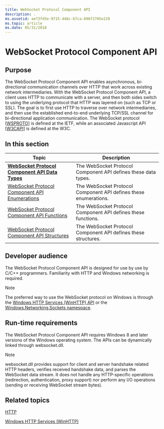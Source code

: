 ```yaml
---
title: WebSocket Protocol Component API
description: .
ms.assetid: ae73fd5e-9715-448c-b7ca-898f2705e228
ms.topic: article
ms.date: 05/31/2018
---
```


# WebSocket Protocol Component API

## Purpose

The WebSocket Protocol Component API enables asynchronous, bi-directional communication channels over HTTP that work across existing network intermediaries. With the WebSocket Protocol Component API, a client uses HTTP to communicate with a server, and then both sides switch to using the underlying protocol that HTTP was layered on (such as TCP or SSL). The goal is to first use HTTP to traverse over network intermediaries, and then use the established end-to-end underlying TCP/SSL channel for bi-directional application communication. The WebSocket protocol \[[WSPROTO](https://tools.ietf.org/html/rfc6455)\] is defined at the IETF, while an associated Javascript API \[[W3CAPI](https://dev.w3.org/html5/websockets/)\] is defined at the W3C.

## In this section



| Topic                                                                                                          | Description                                                                 |
|----------------------------------------------------------------------------------------------------------------|-----------------------------------------------------------------------------|
| [**WebSocket Protocol Component API Data Types**](web-socket-protocol-component-api-data-types.md)<br/> | The WebSocket Protocol Component API defines these data types.<br/>   |
| [WebSocket Protocol Component API Enumerations](web-socket-protocol-component-api-enumerations.md)<br/> | The WebSocket Protocol Component API defines these enumerations.<br/> |
| [WebSocket Protocol Component API Functions](web-socket-protocol-component-api-functions.md)<br/>       | The WebSocket Protocol Component API defines these functions.<br/>    |
| [WebSocket Protocol Component API Structures](web-socket-protocol-component-api-structures.md)<br/>     | The WebSocket Protocol Component API defines these structures.<br/>   |



 

## Developer audience

The WebSocket Protocol Component API is designed for use by use by C/C++ programmers. Familiarity with HTTP and Windows networking is required.

> [!Note]  
> The preferred way to use the WebSocket protocol on Windows is through the [Windows HTTP Services (WinHTTP) API](/windows/desktop/WinHttp/winhttp-start-page) or the [Windows.Networking.Sockets namespace](/uwp/api/Windows.Networking.Sockets).

 

## Run-time requirements

The WebSocket Protocol Component API requires Windows 8 and later versions of the Windows operating system. The APIs can be dynamically linked through websocket.dll.

> [!Note]  
> websocket.dll provides support for client and server handshake related HTTP headers, verifies received handshake data, and parses the WebSocket data stream. It does not handle any HTTP-specific operations (redirection, authentication, proxy support) nor perform any I/O operations (sending or receiving WebSocket stream bytes).

 

## Related topics

<dl> <dt>

[HTTP](/windows/desktop/Http/http-api-start-page)
</dt> <dt>

[Windows HTTP Services (WinHTTP)](/windows/desktop/WinHttp/winhttp-start-page)
</dt> </dl>

 

